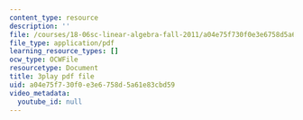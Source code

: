 ```yaml
---
content_type: resource
description: ''
file: /courses/18-06sc-linear-algebra-fall-2011/a04e75f730f0e3e6758d5a61e83cbd59_0MtwqhIwdrI.pdf
file_type: application/pdf
learning_resource_types: []
ocw_type: OCWFile
resourcetype: Document
title: 3play pdf file
uid: a04e75f7-30f0-e3e6-758d-5a61e83cbd59
video_metadata:
  youtube_id: null
---
```

